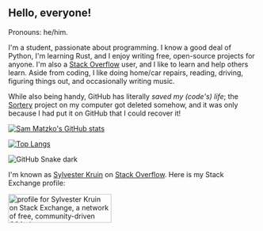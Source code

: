 <h2>Hello, everyone!</h2>

Pronouns: he/him.

I'm a student, passionate about programming. I know a good deal of Python, I'm learning Rust, and I enjoy writing free, open-source projects for anyone. I'm also a [Stack Overflow](https://stackoverflow.com) user, and I like to learn and help others learn. Aside from coding, I like doing home/car repairs, reading, driving, figuring things out, and occasionally writing music.

While also being handy, GitHub has literally _saved my (code's) life_; the [Sortery](https://github.com/SamMatzko/Sortery/) project on my computer got deleted somehow, and it was only because I had put it on GitHub that I could recover it!

[![Sam Matzko's GitHub stats](https://github-readme-stats.vercel.app/api?username=SamMatzko&show_icons=true&theme=gruvbox&count_private=true)](https://github.com/anuraghazra/github-readme-stats)

[![Top Langs](https://github-readme-stats.vercel.app/api/top-langs/?username=SamMatzko&layout=compact&theme=gruvbox)](https://github.com/anuraghazra/github-readme-stats)

![GitHub Snake dark](github-snake-dark.svg#gh-dark-mode-only)

I'm known as [Sylvester Kruin](https://stackoverflow.com/users/16775594/sylvester-kruin) on [Stack Overflow](https://stackoverflow.com). Here is my Stack Exchange profile:

<a href="https://stackexchange.com/users/22592749/sylvester-kruin"><img src="https://stackexchange.com/users/flair/22592749.png?theme=dark" width="208" height="58" alt="profile for Sylvester Kruin on Stack Exchange, a network of free, community-driven Q&amp;A sites" title="profile for Sylvester Kruin on Stack Exchange, a network of free, community-driven Q&amp;A sites" /></a>
